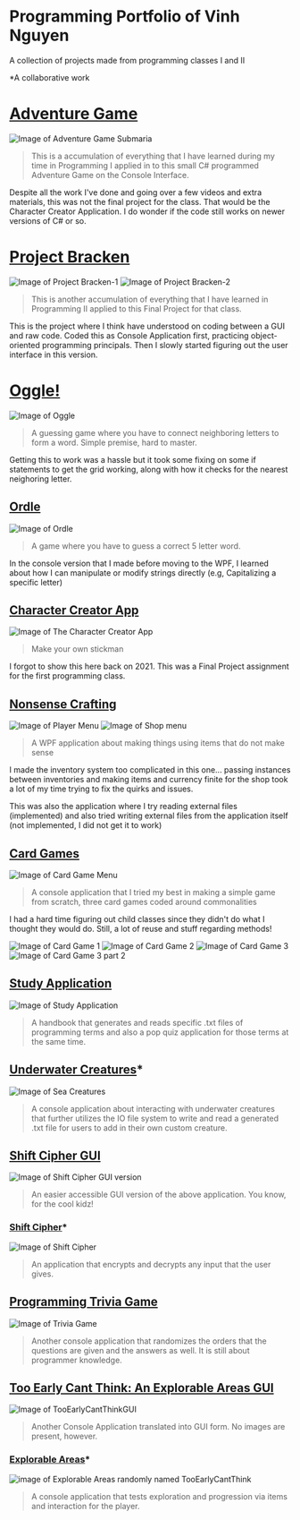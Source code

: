 # Programming Portfolio of Vinh Nguyen
A collection of projects made from programming classes I and II

*A collaborative work

# [Adventure Game](https://github.com/VN-That1Guy/AdventureGame-Submaria)
![Image of Adventure Game Submaria](https://raw.githubusercontent.com/VN-That1Guy/VN-That1Guy.github.io/1aa3d6dd764c970de1d180f18985adc0c09d08a7/images/AdventureGame.jpg)
> This is a accumulation of everything that I have learned during my time in Programming I applied in to this small C# programmed Adventure Game on the Console Interface.

Despite all the work I've done and going over a few videos and extra materials, this was not the final project for the class. That would be the Character Creator Application. I do wonder if the code still works on newer versions of C# or so.

# [Project Bracken](https://github.com/VN-That1Guy/VN-BrackenCave-WPF)
![Image of Project Bracken-1](https://raw.githubusercontent.com/VN-That1Guy/VN-That1Guy.github.io/refs/heads/main/images/Screenshot%202024-12-05%20002919.png)
![Image of Project Bracken-2](https://raw.githubusercontent.com/VN-That1Guy/VN-That1Guy.github.io/refs/heads/main/images/Screenshot%202024-12-05%20003738.png)
> This is another accumulation of everything that I have learned in Programming II applied to this Final Project for that class.

This is the project where I think have understood on coding between a GUI and raw code. Coded this as Console Application first, practicing object-oriented programming principals. Then I slowly started figuring out the user interface in this version.

# [Oggle!](https://github.com/VN-That1Guy/VN-Oggle-WPF)
![Image of Oggle](https://raw.githubusercontent.com/VN-That1Guy/VN-That1Guy.github.io/refs/heads/main/images/Screenshot%202024-12-06%20044013.png)

> A guessing game where you have to connect neighboring letters to form a word. Simple premise, hard to master.

Getting this to work was a hassle but it took some fixing on some if statements to get the grid working, along with how it checks for the nearest neighoring letter.

## [Ordle](https://github.com/VN-That1Guy/VN-OrdleWPF)
![Image of Ordle](https://raw.githubusercontent.com/VN-That1Guy/VN-That1Guy.github.io/refs/heads/main/images/Screenshot%202024-12-06%20051338.png)

> A game where you have to guess a correct 5 letter word.

In the console version that I made before moving to the WPF, I learned about how I can manipulate or modify strings directly (e.g, Capitalizing a specific letter)

## [Character Creator App](https://github.com/VN-That1Guy/Character_Creator_App)
![Image of The Character Creator App](https://raw.githubusercontent.com/VN-That1Guy/VN-That1Guy.github.io/refs/heads/main/images/Screenshot%202024-12-06%20001229.png)

> Make your own stickman

I forgot to show this here back on 2021. This was a Final Project assignment for the first programming class. 

## [Nonsense Crafting](https://github.com/VN-That1Guy/WPF-CraftingSystem)
![Image of Player Menu](https://raw.githubusercontent.com/VN-That1Guy/VN-That1Guy.github.io/refs/heads/main/images/Screenshot%202024-12-06%20005440.png)
![Image of Shop menu](https://raw.githubusercontent.com/VN-That1Guy/VN-That1Guy.github.io/refs/heads/main/images/Screenshot%202024-12-06%20005448.png)

> A WPF application about making things using items that do not make sense

I made the inventory system too complicated in this one... passing instances between inventories and making items and currency finite for the shop took a lot of my time trying to fix the quirks and issues.

This was also the application where I try reading external files (implemented) and also tried writing external files from the application itself (not implemented, I did not get it to work)

## [Card Games](https://github.com/VN-That1Guy/VN-CardGames)
![Image of Card Game Menu](https://raw.githubusercontent.com/VN-That1Guy/VN-That1Guy.github.io/refs/heads/main/images/Screenshot%202024-12-06%20000318.png)

> A console application that I tried my best in making a simple game from scratch, three card games coded around commonalities

I had a hard time figuring out child classes since they didn't do what I thought they would do. Still, a lot of reuse and stuff regarding methods!

![Image of Card Game 1](https://raw.githubusercontent.com/VN-That1Guy/VN-That1Guy.github.io/refs/heads/main/images/Screenshot%202024-12-06%20000338.png)
![Image of Card Game 2](https://raw.githubusercontent.com/VN-That1Guy/VN-That1Guy.github.io/refs/heads/main/images/Screenshot%202024-12-06%20000349.png)
![Image of Card Game 3](https://raw.githubusercontent.com/VN-That1Guy/VN-That1Guy.github.io/refs/heads/main/images/Screenshot%202024-12-06%20000407.png)
![Image of Card Game 3 part 2](https://raw.githubusercontent.com/VN-That1Guy/VN-That1Guy.github.io/refs/heads/main/images/Screenshot%202024-12-06%20000416.png)

## [Study Application](https://github.com/VN-That1Guy/VN-ProgrammingStudyApplicationFinal)
![Image of Study Application](https://raw.githubusercontent.com/VN-That1Guy/VN-That1Guy.github.io/1aa3d6dd764c970de1d180f18985adc0c09d08a7/images/StudyApplication.jpg)
> A handbook that generates and reads specific .txt files of programming terms and also a pop quiz application for those terms at the same time.

## [Underwater Creatures](https://github.com/VN-That1Guy/CreaturesOfTheSeaWithJSON)*
![Image of Sea Creatures](https://raw.githubusercontent.com/VN-That1Guy/VN-That1Guy.github.io/1aa3d6dd764c970de1d180f18985adc0c09d08a7/images/SeaCreatures.jpg)
> A console application about interacting with underwater creatures that further utilizes the IO file system to write and read a generated .txt file for users to add in their own custom creature.

## [Shift Cipher GUI](https://github.com/VN-That1Guy/SubstitutionCipherGUI)
![Image of Shift Cipher GUI version](https://raw.githubusercontent.com/VN-That1Guy/VN-That1Guy.github.io/main/images/SubstitutionCipherGUI.png)
> An easier accessible GUI version of the above application. You know, for the cool kidz!

### [Shift Cipher](https://github.com/VN-That1Guy/SubstitutionCipher)*
![Image of Shift Cipher](https://raw.githubusercontent.com/VN-That1Guy/VN-That1Guy.github.io/1aa3d6dd764c970de1d180f18985adc0c09d08a7/images/ShiftCypher.jpg)
> An application that encrypts and decrypts any input that the user gives.

## [Programming Trivia Game](https://github.com/VN-That1Guy/ProgrammingTriviaApplication)
![Image of Trivia Game](https://raw.githubusercontent.com/VN-That1Guy/VN-That1Guy.github.io/1aa3d6dd764c970de1d180f18985adc0c09d08a7/images/TriviaGame.jpg)
> Another console application that randomizes the orders that the questions are given and the answers as well. It is still about programmer knowledge.

## [Too Early Cant Think: An Explorable Areas GUI](https://github.com/VN-That1Guy/TooEarlyCantThinkGUI)
![Image of TooEarlyCantThinkGUI](https://raw.githubusercontent.com/VN-That1Guy/VN-That1Guy.github.io/main/images/TooEarlyCantThinkGUI.png)
> Another Console Application translated into GUI form. No images are present, however.

### [Explorable Areas](https://github.com/VN-That1Guy/AreaExploration-ToEarlyICantThink)*
![image of Explorable Areas randomly named TooEarlyCantThink](https://raw.githubusercontent.com/VN-That1Guy/VN-That1Guy.github.io/1aa3d6dd764c970de1d180f18985adc0c09d08a7/images/ExplorableAreas.jpg)
> A console application that tests exploration and progression via items and interaction for the player.
